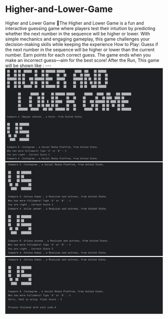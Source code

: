 # Higher-and-Lower-Game
Higher and Lower Game 🎲The Higher and Lower Game is a fun and interactive guessing game where players test their intuition by predicting whether the next number in the sequence will be higher or lower. With simple mechanics and engaging gameplay, this game challenges your decision-making skills while keeping the experience
How to Play:
  Guess if the next number in the sequence will be higher or lower than the current number.
  Earn points for each correct guess.
  The game ends when you make an incorrect guess—aim for the best score!
After the Run, This game will be shown like : ---
![image alt](https://github.com/irfanulkabirhira/Higher-and-Lower-Game/blob/eb8d0293ed1454d9bb52abec91093fc61f54df61/1.png)
![image alt](https://github.com/irfanulkabirhira/Higher-and-Lower-Game/blob/c732a0516f5819750982f04f03c0e622191cecc3/2.png)
![image alt](https://github.com/irfanulkabirhira/Higher-and-Lower-Game/blob/e4ee9fc7127cf84c4d3593fa562bedcd91032151/3.png)

